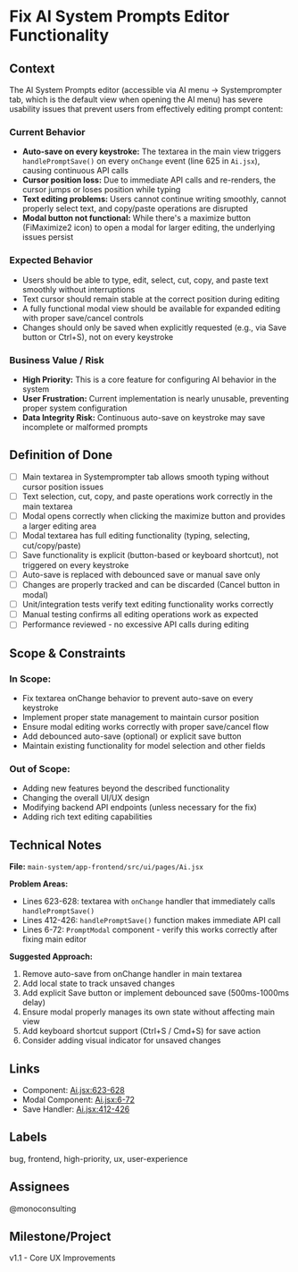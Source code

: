 # Fix AI System Prompts Editor Functionality

## Context

The AI System Prompts editor (accessible via AI menu → Systemprompter tab, which is the default view when opening the AI menu) has severe usability issues that prevent users from effectively editing prompt content:

### Current Behavior
- **Auto-save on every keystroke:** The textarea in the main view triggers `handlePromptSave()` on every `onChange` event (line 625 in `Ai.jsx`), causing continuous API calls
- **Cursor position loss:** Due to immediate API calls and re-renders, the cursor jumps or loses position while typing
- **Text editing problems:** Users cannot continue writing smoothly, cannot properly select text, and copy/paste operations are disrupted
- **Modal button not functional:** While there's a maximize button (FiMaximize2 icon) to open a modal for larger editing, the underlying issues persist

### Expected Behavior
- Users should be able to type, edit, select, cut, copy, and paste text smoothly without interruptions
- Text cursor should remain stable at the correct position during editing
- A fully functional modal view should be available for expanded editing with proper save/cancel controls
- Changes should only be saved when explicitly requested (e.g., via Save button or Ctrl+S), not on every keystroke

### Business Value / Risk
- **High Priority:** This is a core feature for configuring AI behavior in the system
- **User Frustration:** Current implementation is nearly unusable, preventing proper system configuration
- **Data Integrity Risk:** Continuous auto-save on keystroke may save incomplete or malformed prompts

## Definition of Done

- [ ] Main textarea in Systemprompter tab allows smooth typing without cursor position issues
- [ ] Text selection, cut, copy, and paste operations work correctly in the main textarea
- [ ] Modal opens correctly when clicking the maximize button and provides a larger editing area
- [ ] Modal textarea has full editing functionality (typing, selecting, cut/copy/paste)
- [ ] Save functionality is explicit (button-based or keyboard shortcut), not triggered on every keystroke
- [ ] Auto-save is replaced with debounced save or manual save only
- [ ] Changes are properly tracked and can be discarded (Cancel button in modal)
- [ ] Unit/integration tests verify text editing functionality works correctly
- [ ] Manual testing confirms all editing operations work as expected
- [ ] Performance reviewed - no excessive API calls during editing

## Scope & Constraints

### In Scope:
- Fix textarea onChange behavior to prevent auto-save on every keystroke
- Implement proper state management to maintain cursor position
- Ensure modal editing works correctly with proper save/cancel flow
- Add debounced auto-save (optional) or explicit save button
- Maintain existing functionality for model selection and other fields

### Out of Scope:
- Adding new features beyond the described functionality
- Changing the overall UI/UX design
- Modifying backend API endpoints (unless necessary for the fix)
- Adding rich text editing capabilities

## Technical Notes

**File:** `main-system/app-frontend/src/ui/pages/Ai.jsx`

**Problem Areas:**
- Lines 623-628: textarea with `onChange` handler that immediately calls `handlePromptSave()`
- Lines 412-426: `handlePromptSave()` function makes immediate API call
- Lines 6-72: `PromptModal` component - verify this works correctly after fixing main editor

**Suggested Approach:**
1. Remove auto-save from onChange handler in main textarea
2. Add local state to track unsaved changes
3. Add explicit Save button or implement debounced save (500ms-1000ms delay)
4. Ensure modal properly manages its own state without affecting main view
5. Add keyboard shortcut support (Ctrl+S / Cmd+S) for save action
6. Consider adding visual indicator for unsaved changes

## Links

- Component: [Ai.jsx:623-628](main-system/app-frontend/src/ui/pages/Ai.jsx#L623)
- Modal Component: [Ai.jsx:6-72](main-system/app-frontend/src/ui/pages/Ai.jsx#L6)
- Save Handler: [Ai.jsx:412-426](main-system/app-frontend/src/ui/pages/Ai.jsx#L412)

## Labels

bug, frontend, high-priority, ux, user-experience

## Assignees

@monoconsulting

## Milestone/Project

v1.1 - Core UX Improvements
